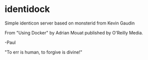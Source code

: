 identidock
==================


Simple identicon server based on monsterid from Kevin Gaudin

From "Using Docker" by Adrian Mouat published by O'Reilly Media.

-Paul

"To err is human, to forgive is divine!"
